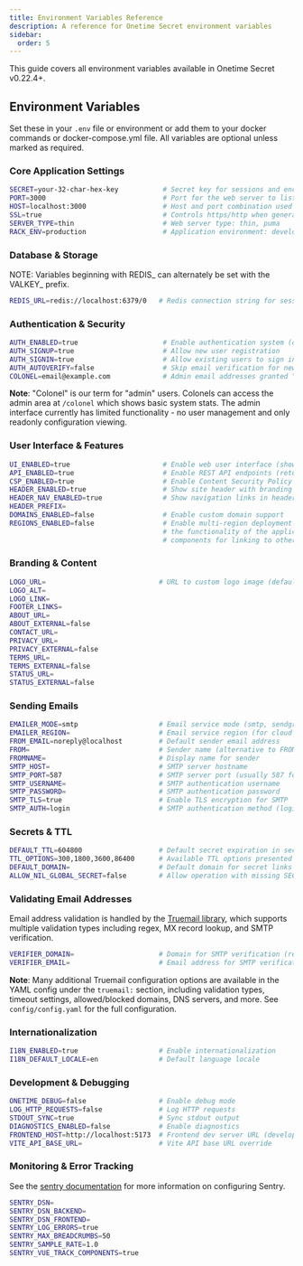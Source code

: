 ```yaml
---
title: Environment Variables Reference
description: A reference for Onetime Secret environment variables
sidebar:
  order: 5
---
```


This guide covers all environment variables available in Onetime Secret v0.22.4+.


## Environment Variables

Set these in your `.env` file or environment or add them to your docker commands or docker-compose.yml file. All variables are optional unless marked as required.

### Core Application Settings

```bash
SECRET=your-32-char-hex-key           # Secret key for sessions and encryption (REQUIRED) - DO NOT change after setting
PORT=3000                             # Port for the web server to listen on (default: 3000)
HOST=localhost:3000                   # Host and port combination used for generating links
SSL=true                              # Controls https/http when generating links (true/false)
SERVER_TYPE=thin                      # Web server type: thin, puma
RACK_ENV=production                   # Application environment: development, production, test
```

### Database & Storage

NOTE: Variables beginning with REDIS_ can alternately be set with the VALKEY_ prefix.

```bash
REDIS_URL=redis://localhost:6379/0   # Redis connection string for sessions, secrets, and all application data
```

### Authentication & Security

```bash
AUTH_ENABLED=true                     # Enable authentication system (disables API auth when false)
AUTH_SIGNUP=true                      # Allow new user registration
AUTH_SIGNIN=true                      # Allow existing users to sign in
AUTH_AUTOVERIFY=false                 # Skip email verification for new accounts
COLONEL=email@example.com             # Admin email addresses granted "colonel" privileges (comma-separated)
```

**Note**: "Colonel" is our term for "admin" users. Colonels can access the admin area at `/colonel` which shows basic system stats. The admin interface currently has limited functionality - no user management and only readonly configuration viewing.

### User Interface & Features

```bash
UI_ENABLED=true                       # Enable web user interface (shows minimal page when disabled)
API_ENABLED=true                      # Enable REST API endpoints (returns 404 when disabled)
CSP_ENABLED=true                      # Enable Content Security Policy headers
HEADER_ENABLED=true                   # Show site header with branding
HEADER_NAV_ENABLED=true               # Show navigation links in header
HEADER_PREFIX=
DOMAINS_ENABLED=false                 # Enable custom domain support
REGIONS_ENABLED=false                 # Enable multi-region deployment support. This doesn't affect
                                      # the functionality of the application. But it does enable UI
                                      # components for linking to other regions.
```

### Branding & Content

```bash
LOGO_URL=                            # URL to custom logo image (defaults to built-in logo)
LOGO_ALT=
LOGO_LINK=
FOOTER_LINKS=
ABOUT_URL=
ABOUT_EXTERNAL=false
CONTACT_URL=
PRIVACY_URL=
PRIVACY_EXTERNAL=false
TERMS_URL=
TERMS_EXTERNAL=false
STATUS_URL=
STATUS_EXTERNAL=false
```

### Sending Emails

```bash
EMAILER_MODE=smtp                    # Email service mode (smtp, sendgrid, etc.)
EMAILER_REGION=                      # Email service region (for cloud providers)
FROM_EMAIL=noreply@localhost         # Default sender email address
FROM=                                # Sender name (alternative to FROMNAME)
FROMNAME=                            # Display name for sender
SMTP_HOST=                           # SMTP server hostname
SMTP_PORT=587                        # SMTP server port (usually 587 for TLS, 25 for plain)
SMTP_USERNAME=                       # SMTP authentication username
SMTP_PASSWORD=                       # SMTP authentication password
SMTP_TLS=true                        # Enable TLS encryption for SMTP
SMTP_AUTH=login                      # SMTP authentication method (login, plain, etc.)
```

### Secrets & TTL

```bash
DEFAULT_TTL=604800                   # Default secret expiration in seconds (604800 = 7 days)
TTL_OPTIONS=300,1800,3600,86400      # Available TTL options presented to users, comma separated (seconds)
DEFAULT_DOMAIN=                      # Default domain for secret links (uses HOST if empty)
ALLOW_NIL_GLOBAL_SECRET=false        # Allow operation with missing SECRET key (emergency recovery)
```


### Validating Email Addresses

Email address validation is handled by the [Truemail library](https://github.com/truemail-rb/truemail), which supports multiple validation types including regex, MX record lookup, and SMTP verification.

```bash
VERIFIER_DOMAIN=                     # Domain for SMTP verification (required for SMTP validation)
VERIFIER_EMAIL=                      # Email address for SMTP verification (required for SMTP validation)
```

**Note**: Many additional Truemail configuration options are available in the YAML config under the `truemail:` section, including validation types, timeout settings, allowed/blocked domains, DNS servers, and more. See `config/config.yaml` for the full configuration.

### Internationalization

```bash
I18N_ENABLED=true                    # Enable internationalization
I18N_DEFAULT_LOCALE=en               # Default language locale
```

### Development & Debugging

```bash
ONETIME_DEBUG=false                  # Enable debug mode
LOG_HTTP_REQUESTS=false              # Log HTTP requests
STDOUT_SYNC=true                     # Sync stdout output
DIAGNOSTICS_ENABLED=false            # Enable diagnostics
FRONTEND_HOST=http://localhost:5173  # Frontend dev server URL (development only)
VITE_API_BASE_URL=                   # Vite API base URL override
```

### Monitoring & Error Tracking

See the [sentry documentation](https://docs.sentry.io/platforms/ruby/) for more information on configuring Sentry.

```bash
SENTRY_DSN=
SENTRY_DSN_BACKEND=
SENTRY_DSN_FRONTEND=
SENTRY_LOG_ERRORS=true
SENTRY_MAX_BREADCRUMBS=50
SENTRY_SAMPLE_RATE=1.0
SENTRY_VUE_TRACK_COMPONENTS=true
```
